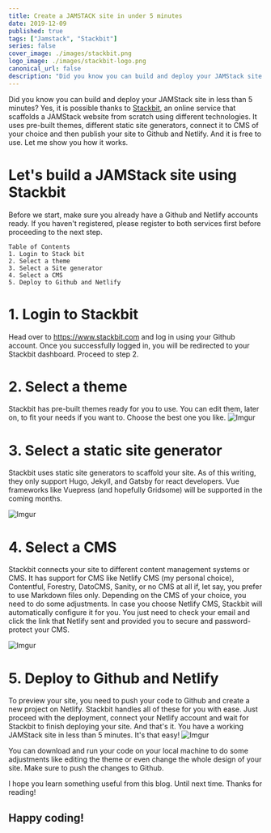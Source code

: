 ```yaml
---
title: Create a JAMSTACK site in under 5 minutes
date: 2019-12-09
published: true
tags: ["Jamstack", "Stackbit"]
series: false
cover_image: ./images/stackbit.png
logo_image: ./images/stackbit-logo.png
canonical_url: false
description: "Did you know you can build and deploy your JAMStack site in less than 5 minutes? Yes, it is possible thanks to Stackbit, an online service that scaffolds a JAMStack website from scratch using different technologies. It uses pre-built themes, different static site generators, connect it to CMS of your choice and then publish your site to Github and Netlify. And it is free to use."
---
```


Did you know you can build and deploy your JAMStack site in less than 5 minutes? Yes, it is possible thanks to [Stackbit](https://www.stackbit.com), an online service that scaffolds a JAMStack website from scratch using different technologies. It uses pre-built themes, different static site generators, connect it to CMS of your choice and then publish your site to Github and Netlify. And it is free to use.
Let me show you how it works.

# Let's build a JAMStack site using Stackbit

Before we start, make sure you already have a Github and Netlify accounts ready. If you haven't registered, please register to both services first before proceeding to the next step.

```
Table of Contents
1. Login to Stack bit
2. Select a theme
3. Select a Site generator
4. Select a CMS
5. Deploy to Github and Netlify
```

# 1. Login to Stackbit

Head over to https://www.stackbit.com and log in using your Github account. Once you successfully logged in, you will be redirected to your Stackbit dashboard. Proceed to step 2.

# 2. Select a theme

Stackbit has pre-built themes ready for you to use. You can edit them, later on, to fit your needs if you want to. Choose the best one you like.
![Imgur](https://imgur.com/IBVHhfW.png)

# 3. Select a static site generator

Stackbit uses static site generators to scaffold your site. As of this writing, they only support Hugo, Jekyll, and Gatsby for react developers. Vue frameworks like Vuepress (and hopefully Gridsome) will be supported in the coming months.

![Imgur](https://imgur.com/vm4Oi4n.png)

# 4. Select a CMS

Stackbit connects your site to different content management systems or CMS. It has support for CMS like Netlify CMS (my personal choice), Contentful, Forestry, DatoCMS, Sanity, or no CMS at all if, let say, you prefer to use Markdown files only. Depending on the CMS of your choice, you need to do some adjustments. In case you choose Netlify CMS, Stackbit will automatically configure it for you. You just need to check your email and click the link that Netlify sent and provided you to secure and password-protect your CMS.

![Imgur](https://imgur.com/ytOtChx.png)

# 5. Deploy to Github and Netlify

To preview your site, you need to push your code to Github and create a new project on Netlify. Stackbit handles all of these for you with ease. Just proceed with the deployment, connect your Netlify account and wait for Stackbit to finish deploying your site. And that's it. You have a working JAMStack site in less than 5 minutes. It's that easy!
![Imgur](https://imgur.com/tzVPWdH.png)

You can download and run your code on your local machine to do some adjustments like editing the theme or even change the whole design of your site. Make sure to push the changes to Github.

I hope you learn something useful from this blog. Until next time. Thanks for reading!

## Happy coding!
